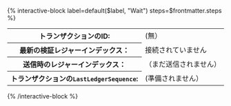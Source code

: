 {% interactive-block label=default($label, "Wait") steps=$frontmatter.steps %}

<table class="wait-step" data-explorerurl="https://testnet.xrpl.org">
  <tr>
    <th>トランザクションのID:</th>
    <td class="waiting-for-tx">(無）</td>
  <tr>
    <th>最新の検証レジャーインデックス：</th>
    <td class="validated-ledger-version">接続されていません</td>
  </tr>
  <tr>
    <th>送信時のレジャーインデックス：</th>
    <td class="earliest-ledger-version">（まだ送信されません）</td>
  </tr>
  <tr>
    <th>トランザクションの<code>LastLedgerSequence</code>:</th>
    <td class="lastledgersequence">(準備されません）</td>
  </tr>
  <tr class="tx-validation-status">
  </tr>
</table>

{% /interactive-block %}

